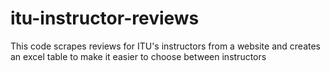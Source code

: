 # itu-instructor-reviews
This code scrapes reviews for ITU's instructors from a website and creates an excel table to make it easier to choose between instructors
